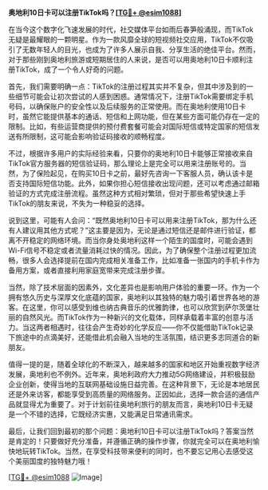 **奥地利10日卡可以注册TikTok吗？[[TG💪+ @esim1088](https://t.me/s/esim1088)]**

在当今这个数字化飞速发展的时代，社交媒体平台如雨后春笋般涌现，而TikTok无疑是最耀眼的一颗明星。作为一款风靡全球的短视频社交应用，TikTok不仅吸引了无数年轻人的目光，也成为了许多人展示自我、分享生活的绝佳平台。然而，对于那些刚到奥地利旅游或短期居住的人来说，是否可以用奥地利10日卡顺利注册TikTok，成了一个令人好奇的问题。

首先，我们需要明确一点：TikTok的注册过程其实并不复杂，但其中涉及到的一些细节可能会让初次尝试的人感到困惑。通常情况下，注册TikTok需要绑定手机号码，以确保账户的安全性以及后续服务的正常使用。而在奥地利使用10日卡时，虽然它能提供基本的通话、短信和上网功能，但在某些方面可能仍存在一定的限制。比如，有些运营商提供的预付费套餐可能会对国际短信或特定国家的短信发送有所限制，这可能会影响验证码接收的顺畅程度。

不过，根据许多用户的实际经验来看，只要你的奥地利10日卡能够正常接收来自TikTok官方服务器的短信验证码，那么理论上是完全可以用来注册账号的。当然，为了保险起见，在购买10日卡之前，最好先咨询一下客服人员，确认该卡是否支持国际短信功能。此外，如果你担心短信接收出现问题，还可以考虑通过邮箱验证的方式完成注册流程。虽然这种方式相对繁琐，但对于那些希望快速上手TikTok的朋友来说，不失为一种稳妥的选择。

说到这里，可能有人会问：“既然奥地利10日卡可以用来注册TikTok，那为什么还有人建议用其他方式呢？”这主要是因为，无论是通过短信还是邮件进行验证，都离不开稳定的网络环境。而当你身处奥地利这样一个陌生的国度时，可能会遇到Wi-Fi信号不稳定或者流量消耗过快的情况。因此，为了确保整个注册过程更加流畅，很多人会选择提前在国内完成相关准备工作，比如准备一张国内的手机卡作为备用方案，或者直接利用家庭宽带来完成注册步骤。

当然，除了技术层面的因素外，文化差异也是影响用户体验的重要一环。作为一个拥有悠久历史与深厚文化底蕴的国家，奥地利以其独特的魅力吸引着世界各地的游客。在这里，你可以感受到维也纳古典音乐的优雅韵律，也可以欣赏到萨尔茨堡壮丽的自然风光。而TikTok作为一种新兴的文化载体，同样承载着丰富的创意与活力。当这两者相遇时，往往会产生奇妙的化学反应——你不仅能借助TikTok记录下旅途中的点滴美好，还能借此机会融入当地的生活氛围，结识更多志同道合的新朋友。

值得一提的是，随着全球化的不断深入，越来越多的国家和地区开始重视数字经济发展，奥地利也不例外。近年来，奥地利政府大力推动5G网络建设，并积极鼓励企业创新，使得当地的互联网基础设施日益完善。在这种背景下，无论是本地居民还是外来访客，都能享受到高质量的网络服务。正因如此，选择一款合适的通信产品就显得尤为重要了。对于计划前往奥地利旅行的朋友而言，奥地利10日卡无疑是一个不错的选择，它既经济实惠，又能满足日常通讯需求。

最后，让我们回到最初的那个问题：奥地利10日卡可以注册TikTok吗？答案当然是肯定的！只要做好充分准备，并遵循正确的操作步骤，你就完全可以在奥地利愉快地玩转TikTok。当然，在享受科技带来便利的同时，也不要忘记用心去感受这个美丽国度的独特魅力哦！

[[TG💪+ @esim1088](https://t.me/s/esim1088) ![Image](https://i.postimg.cc/4NQfJmqS/Snipaste-2025-05-13-00-14-12.png)]